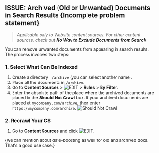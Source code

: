 ## ISSUE: Archived (Old or Unwanted) Documents in Search Results {Incomplete problem statement}
> *Applicable only to Website content sources. For other content sources, check out **[No Way to Exclude Documents from Search](https://github.com/chetangrazitti/testingapidoc/blob/master/search_results.md#issue-no-way-to-exclude-documents-from-search)*** 

You can remove unwanted documents from appearing in search results. The process involves two steps:

### 1. Select What Can Be Indexed
1. Create a directory ``` /archive``` (you can select another name).
2. Place all the documents in ```/archive```.
3. Go to **Content Sources** > ![EDIT](https://docs.searchunify.com/Content/Resources-Mamba20/Images/Icons/edit-tuning.png) > **Rules** > **By Filter**.
4. Enter the absolute path of the place where the archived documents are placed in the **Should Not Crawl** box. If your archived documents are placed at ```mycompany.com/archive```, then enter ```https://mycompany.com/archive```. ![Should Not Crawl](https://i.ibb.co/mhqmKQp/archives.png)   

### 2. Recrawl Your CS
1. Go to **Content Sources** and click ![EDIT](https://docs.searchunify.com/Content/Resources-Mamba20/Images/Icons/recrwal.png). 


{we can mention about date-boosting as well for old and archived docs. That's a good use case.}
